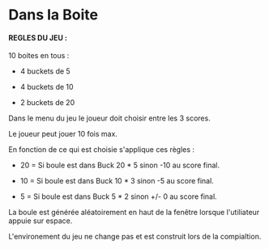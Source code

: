 # Dans la Boite

#### REGLES DU JEU :


10 boites en tous  :

- 4 buckets de 5

- 4 buckets de 10

- 2 buckets de 20


Dans le menu du jeu le joueur doit choisir entre les 3 scores.


Le joueur peut jouer 10 fois max.

En fonction de ce qui est choisie s'applique ces règles :

- 20 = Si boule est dans Buck 20 * 5 sinon -10 au score final.

- 10 = Si boule est dans Buck 10 * 3 sinon -5 au score final.

- 5 = Si boule est dans Buck 5 * 2 sinon +/- 0 au score final.


La boule est générée aléatoirement en haut de la fenêtre lorsque l'utiliateur appuie sur espace.


L'environement du jeu ne change pas et est construit lors de la compialtion.

